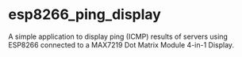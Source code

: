 # esp8266_ping_display
A simple application to display ping (ICMP) results of servers using ESP8266 connected to a MAX7219 Dot Matrix Module 4-in-1 Display.
